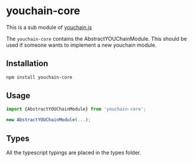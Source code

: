 # youchain-core

This is a sub module of [youchain.js][repo]

The `youchain-core` contains the AbstractYOUChainModule. This should be used if someone wants to implement a new youchain module.

## Installation

```bash
npm install youchain-core
```

## Usage

```js
import {AbstractYOUChainModule} from 'youchain-core';

new AbstractYOUChainModule(...);
```

## Types

All the typescript typings are placed in the types folder.

[repo]: https://github.com/youchainhq/youchain.js
